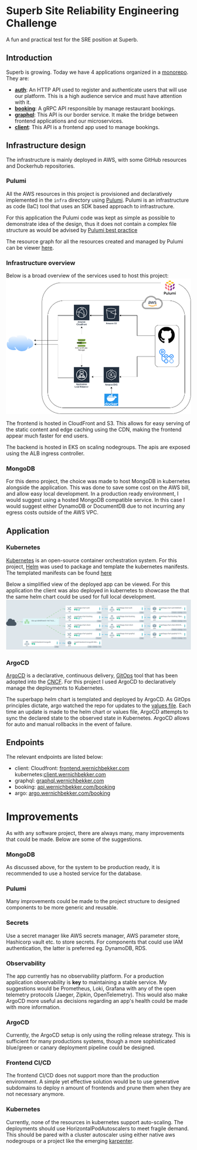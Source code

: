 # Superb Site Reliability Engineering Challenge

A fun and practical test for the SRE position at Superb.

## Introduction

Superb is growing. Today we have 4 applications organized in a [monorepo](https://en.wikipedia.org/wiki/Monorepo). They are:

- **[auth](./auth/)**: An HTTP API used to register and authenticate users that will use our platform. This is a high audience service and must have attention with it.
- **[booking](./booking/)**: A gRPC API responsible by manage restaurant bookings.
- **[graphql](./graphql/)**: This API is our border service. It make the bridge between frontend applications and our microservices.
- **[client](./client/)**: This API is a frontend app used to manage bookings.

## Infrastructure design

The infrastructure is mainly deployed in AWS, with some GitHub resources and Dockerhub repositories.

### Pulumi

All the AWS resources in this project is provisioned and declaratively implemented in the `infra` directory using [Pulumi](https://pulumi.com). Pulumi is an infrastructure as code (IaC) tool that uses an SDK based approach to infrastructure.

For this application the Pulumi code was kept as simple as possible to demonstrate idea of the design, thus it does not contain a complex file structure as would be advised by [Pulumi best practice](https://www.pulumi.com/docs/guides/)

The resource graph for all the resources created and managed by Pulumi can be viewer [here](https://frontend.wernichbekker.com/pulumi/pulumi-final.html).

### Infrastructure overview

Below is a broad overview of the services used to host this project:
![aws infrastructure](content/infra/infra.png)

The frontend is hosted in CloudFront and S3. This allows for easy serving of the static content and edge caching using the CDN, making the frontend appear much faster for end users.

The backend is hosted in EKS on scaling nodegroups. The apis are exposed using the ALB ingress controller.


### MongoDB

For this demo project, the choice was made to host MongoDB in kubernetes alongside the application. This was done to save some cost on the AWS bill, and allow easy local development. In a production ready environment, I would suggest using a hosted MongoDB compatible service. In this case I would suggest either DynamoDB or DocumentDB due to not incurring any egress costs outside of the AWS VPC.

## Application

### Kubernetes

[Kubernetes](https://kubernetes.io) is an open-source container orchestration system. For this project, [Helm](https://helm.sh) was used to package and template the kubernetes manifests. The templated manifests can be found [here](/kubernetes/helm/templated-files)  

Below a simplified view of the deployed app can be viewed. For this application the client was also deployed in kubernetes to showcase the that the same helm chart could be used for full local development.
![k8s infrastructure](content/kubernetes/k8s_network.png)

### ArgoCD

[ArgoCD](https://argo-cd.readthedocs.io/en/stable/) is a declarative, continuous delivery, [GitOps](https://about.gitlab.com/topics/gitops/) tool that has been adopted into the [CNCF](https://www.cncf.io/). For this project I used ArgoCD to declaratively manage the deployments to Kubernetes.

The superbapp helm chart is templated and deployed by ArgoCD. As GitOps principles dictate, argo watched the repo for updates to the [values file](/kubernetes/helm/superbapp/values-application.yaml). Each time an update is made to the helm chart or values file, ArgoCD attempts to sync the declared state to the observed state in Kubernetes. ArgoCD allows for auto and manual rollbacks in the event of failure.

## Endpoints
The relevant endpoints are listed below:
- client: Cloudfront: [frontend.wernichbekker.com](https://frontend.wernichbekker.com) kubernetes:[client.wernichbekker.com](https://client.wernichbekker.com)
- graphql: [graphql.wernichbekker.com](https://graphql.wernichbekker.com)
- booking: [api.wernichbekker.com/booking](https://api.wernichbekker.com/booking)
- argo: [argo.wernichbekker.com/booking](https://argo.wernichbekker.com)

# Improvements
As with any software project, there are always many, many improvements that could be made. Below are some of the suggestions.

### MongoDB
As discussed above, for the system to be production ready, it is recommended to use a hosted service for the database.

### Pulumi
Many improvements could be made to the project structure to designed components to be more generic and reusable.

### Secrets
Use a secret manager like AWS secrets manager, AWS parameter store, Hashicorp vault etc. to store secrets. For components that could use IAM authentication, the latter is preferred eg. DynamoDB, RDS.

### Observability
The app currently has no observability platform. For a production application observability is **key** to maintaining a stable service. My suggestions would be Prometheus, Loki, Grafana with any of the open telemetry protocols (Jaeger, Zipkin, OpenTelemetry). This would also make ArgoCD more useful as decisions regarding an app's health could be made with more information.

### ArgoCD
Currently, the ArgoCD setup is only using the rolling release strategy. This is sufficient for many productions systems, though a more sophisticated blue/green or canary deployment pipeline could be designed.

### Frontend CI/CD
The frontend CI/CD does not support more than the production environment. A simple yet effective solution would be to use generative subdomains to deploy n amount of frontends and prune them when they are not necessary anymore.

### Kubernetes
Currently, none of the resources in kubernetes support auto-scaling. The deployments should use HorizontalPodAutoscalers to meet fragile demand. This should be pared with a cluster autoscaler using either native aws nodegroups or a project like the emerging [karpenter](https://karpenter.sh/).


